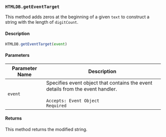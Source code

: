 ### `HTMLDB.getEventTarget`

This method adds zeros at the beginning of a given `text` to construct a string with the length of `digitCount`.

#### Description

```javascript
HTMLDB.getEventTarget(event)
```

#### Parameters

| Parameter Name             | Description                               |
| -------------------------- | ----------------------------------------- |
| `event` | Specifies event object that contains the event details from the event handler.<br><br>`Accepts: Event Object`<br>`Required` |

#### Returns

This method returns the modified string.